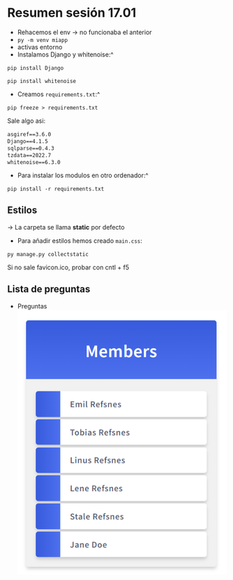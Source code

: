 # Resumen sesión 17.01

- Rehacemos el env -> no funcionaba el anterior
- `py -m venv miapp`
- activas entorno
- Instalamos Django y whitenoise:^
```
pip install Django
```
``` 
pip install whitenoise
```
- Creamos `requirements.txt`:^
```
pip freeze > requirements.txt
```
Sale algo asi:
```
asgiref==3.6.0
Django==4.1.5
sqlparse==0.4.3
tzdata==2022.7
whitenoise==6.3.0
```
- Para instalar los modulos en otro ordenador:^
```
pip install -r requirements.txt
```

## Estilos

-> La carpeta se llama **static** por defecto

- Para añadir estilos hemos creado `main.css`:
```
py manage.py collectstatic
```

Si no sale favicon.ico, probar con cntl + f5

## Lista de preguntas

- Preguntas
![texto](./myapp/myapp/capturas/1.png)

